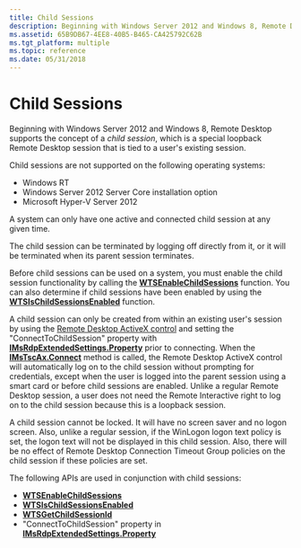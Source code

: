 ```yaml
---
title: Child Sessions
description: Beginning with Windows Server 2012 and Windows 8, Remote Desktop supports the concept of a child session, which is a special loopback Remote Desktop session that is tied to a user's existing session.
ms.assetid: 65B9DB67-4EE8-40B5-B465-CA425792C62B
ms.tgt_platform: multiple
ms.topic: reference
ms.date: 05/31/2018
---
```


# Child Sessions

Beginning with Windows Server 2012 and Windows 8, Remote Desktop supports the concept of a *child session*, which is a special loopback Remote Desktop session that is tied to a user's existing session.

Child sessions are not supported on the following operating systems:

-   Windows RT  
-   Windows Server 2012 Server Core installation option  
-   Microsoft Hyper-V Server 2012  

A system can only have one active and connected child session at any given time.

The child session can be terminated by logging off directly from it, or it will be terminated when its parent session terminates.

Before child sessions can be used on a system, you must enable the child session functionality by calling the [**WTSEnableChildSessions**](/windows/desktop/api/Wtsapi32/nf-wtsapi32-wtsenablechildsessions) function. You can also determine if child sessions have been enabled by using the [**WTSIsChildSessionsEnabled**](/windows/desktop/api/Wtsapi32/nf-wtsapi32-wtsischildsessionsenabled) function.

A child session can only be created from within an existing user's session by using the [Remote Desktop ActiveX control](remote-desktop-activex-control.md) and setting the "ConnectToChildSession" property with [**IMsRdpExtendedSettings.Property**](imsrdpextendedsettings-property.md) prior to connecting. When the [**IMsTscAx.Connect**](imstscax-connect.md) method is called, the Remote Desktop ActiveX control will automatically log on to the child session without prompting for credentials, except when the user is logged into the parent session using a smart card or before child sessions are enabled. Unlike a regular Remote Desktop session, a user does not need the Remote Interactive right to log on to the child session because this is a loopback session.

A child session cannot be locked. It will have no screen saver and no logon screen. Also, unlike a regular session, if the WinLogon logon text policy is set, the logon text will not be displayed in this child session. Also, there will be no effect of Remote Desktop Connection Timeout Group policies on the child session if these policies are set.

The following APIs are used in conjunction with child sessions:

-   [**WTSEnableChildSessions**](/windows/desktop/api/Wtsapi32/nf-wtsapi32-wtsenablechildsessions)
-   [**WTSIsChildSessionsEnabled**](/windows/desktop/api/Wtsapi32/nf-wtsapi32-wtsischildsessionsenabled)
-   [**WTSGetChildSessionId**](/windows/desktop/api/Wtsapi32/nf-wtsapi32-wtsgetchildsessionid)
-   "ConnectToChildSession" property in [**IMsRdpExtendedSettings.Property**](imsrdpextendedsettings-property.md)

 

 




